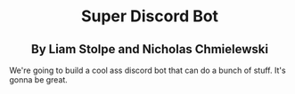 <h1 align="center">Super Discord Bot</h1>

<h2 align="center">By Liam Stolpe and Nicholas Chmielewski</h2>

We're going to build a cool ass discord bot that can do a bunch of stuff.  It's gonna be great.
